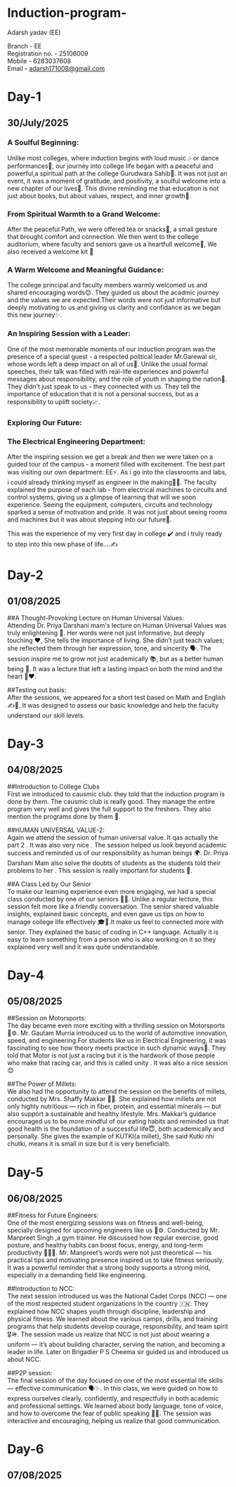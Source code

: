 # Induction-program-
Adarsh yadav (EE)<br>

Branch - EE<br>
Registration no. - 25106009 <br>
Mobile - 6283037608 <br>
Email - adarsh171008@gmail.com <br>

# Day-1 <br>
## 30/July/2025  <br>

### A Soulful Beginning: <br>
Unlike most colleges, where induction begins with loud music 🎶 or dance performances💃, our journey into college life began with a peaceful and powerful,a spiritual path at the college Gurudwara Sahib🙇. It was not just an event, it was a moment of gratitude, and positivity, a soulful welcome into a new chapter of our lives🙏. This divine reminding me that education is not just about books, but about values, respect, and inner growth🙂.

### From Spiritual Warmth to a Grand Welcome: <br>
After the peaceful Path, we were offered tea or snacks🍵, a small gesture that brought comfort and connection. We then went to the college auditorium, where faculty and seniors gave us a heartfull welcome💟, We also received a welcome kit 💼

### A Warm Welcome and Meaningful Guidance: <br>
The college principal and faculty members warmly welcomed us and shared encouraging words😊. They guided us about the acadmic journey and the values we are expected.Their words were not just informative but deeply motivating to us and giving us clarity and confidance as we began this new journey✨.

### An Inspiring Session with a Leader:  <br>
One of the most memorable moments of our induction program was the presence of a special guest - a respected political leader Mr.Garewal sir, whose words left a deep impact on all of us💯. Unlike the usual formal speeches, their talk was filled with real-life experiences and powerful messages about responsibility, and the role of youth in shaping the nation💫.
They didn’t just speak to us - they connected with us. They tell the importance of education that it is not a personal success, but as a responsibility to uplift society📈. 

### Exploring Our Future:  <br>
### The Electrical Engineering Department: <br>
After the inspiring session we get a break and then we were taken on a guided tour of the campus - a moment filled with excitement. The best part was visiting our own department: EE⚡. As i go into the classrooms and labs, i could already thinking myself as engineer in the making🧑‍🔧.
The faculty explained the purpose of each lab - from electrical machines to circuits and control systems, giving us a glimpse of learning that will we soon experience. Seeing the equipment, computers, circuits and technology sparked a sense of motivation and pride. It was not just about seeing rooms and machines but it was about stepping into our future🫶.

This was the experience of my very first day in college ✔️ and i truly ready to step into this new phase of life….✍️


# Day-2  <br>
## 01/08/2025  <br>

##A Thought-Provoking Lecture on Human Universal Values:  <br>
Attending Dr. Priya Darshani mam's lecture on Human Universal Values was truly enlightening 🌟. Her words were not just informative, but deeply touching ❤️, She tells the importance of living. She didn’t just teach values; she reflected them through her expression, tone, and sincerity 🗣️. The session inspire me to grow not just academically 📚, but as a better human being 🌼. It was a lecture that left a lasting impact on both the mind and the heart 🧠❤️.

##Testing out basis:  <br>
After the sessions, we appeared for a short test based on Math and English ✍️📘. It was designed to assess our basic knowledge and help the faculty understand our skill levels.


# Day-3  <br>
## 04/08/2025 <br>

##Introduction to College Clubs  <br>
First we introduced to causmic club. they told that the induction program is done by them. The causmic club is really good. They manage the entire program very well and gives the full support to the freshers. They also mention the programs done by them 🙌.

##HUMAN UNIVERSAL VALUE-2:  <br>
Again we attend the session of human universal value. It qas actually the part 2 . It was also very nice . The session helped us look beyond academic success and reminded us of our responsibility as human beings 🌍. Dr. Priya Darshani Mam also solve the doubts of students as the students told their problems to her . This session is really important for students 💯.

##A Class Led by Our Senior  <br>
To make our learning experience even more engaging, we had a special class conducted by one of our seniors 👨‍🏫. Unlike a regular lecture, this session felt more like a friendly conversation. The senior shared valuable insights, explained basic concepts, and even gave us tips on how to manage college life effectively 🎓📘.It make us feel to connected more with senior. They explained the basic of coding in C++ language. Actually it is easy to learn something from a person who is also working on it so they explained very well and it was quite understandable. 


# Day-4  <br>
## 05/08/2025 <br>

##Session on Motorsports:  <br>
The day became even more exciting with a thrilling session on Motorsports 🏁⚙️. Mr. Gautam Murria introduced us to the world of automotive innovation, speed, and engineering.For students like us in Electrical Engineering, it was fascinating to see how theory meets practice in such dynamic ways🤛. They told that Motor is not just a racing but it is the hardwork of those people who make that racing car, and this is called unity . It was also a nice session 😊

##The Power of Millets:  <br>
We also had the opportunity to attend the session on the benefits of millets, conducted by Mrs. Shaffy Makkar 🌾🥗. She explained how millets are not only highly nutritious — rich in fiber, protein, and essential minerals — but also support a sustainable and healthy lifestyle. Mrs. Makkar’s guidance encouraged us to be more mindful of our eating habits and reminded us that good health is the foundation of a successful life😇, both academically and personally. She gives the example of KUTKI(a millet), She said Kutki nhi chutki, means it is small in size but it is very beneficial🤓. 


# Day-5 <br>
## 06/08/2025 <br>


##Fitness for Future Engineers:  <br>
One of the most energizing sessions was on fitness and well-being, specially designed for upcoming engineers like us 💪⚙️. Conducted by Mr. Manpreet Singh ,a gym trainer. He discussed how regular exercise, good posture, and healthy habits can boost focus, energy, and long-term productivity 🏋️‍♂️🧠. Mr. Manpreet’s words were not just theoretical — his practical tips and motivating presence inspired us to take fitness seriously. It was a powerful reminder that a strong body supports a strong mind, especially in a demanding field like engineering. 


##Introduction to NCC:  <br>
The next session introduced us was the National Cadet Corps (NCC) — one of the most respected student organizations in the country 🇮🇳. They explained how NCC shapes youth through discipline, leadership and physical fitness. We learned about the various camps, drills, and training programs that help students develop courage, responsibility, and team spirit 🎖️🪖. The session made us realize that NCC is not just about wearing a uniform — it’s about building character, serving the nation, and becoming a leader in life. Later on Brigadier P S Cheema sir guided us and introduced us about NCC. 


##P2P session:  <br>
The final session of the day focused on one of the most essential life skills — effective communication 🗣️✨. In this class, we were guided on how to express ourselves clearly, confidently, and respectfully in both academic and professional settings. We learned about body language, tone of voice, and how to overcome the fear of public speaking 🎤💬. The session was interactive and encouraging, helping us realize that good communication.


# Day-6  <br>
## 07/08/2025 <br>


